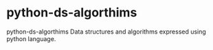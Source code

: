 # python-ds-algorthims
python-ds-algorthims
Data structures and algorithms expressed using python language.
